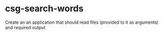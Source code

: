 # csg-search-words
Create an an application that should read files (provided to it as arguments) and required output

